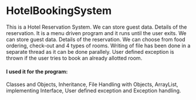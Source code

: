 # HotelBookingSystem

This is a Hotel Reservation System. We can store guest data. Details of the reservation.
It is a menu driven program and it runs until the user exits.
We can store guest data. Details of the reservation. We can choose from food ordering, check-out and 4 types of rooms.
Writing of file has been done in a separate thread as it can be done parallely. User defined exception is thrown if the user
tries to book an already allotted room.

#### I used it for the program:
Classes and Objects, Inheritance, File Handling with Objects, ArrayList, implementing
Interface, User defined exception and Exception handling. 

